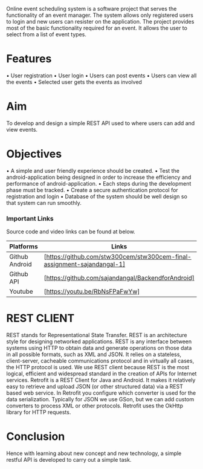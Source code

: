 Online event scheduling system is a software project that serves the functionality of an event manager. The system allows only registered users to login and new users can resister on the application. The project provides most of the basic functionality required for an event. It allows the user to select from a list of event types. 
# Features
•	User registration 
•	User login 
•	Users can post events 
•	Users can view all the events 
•	Selected user gets the events as involved

# Aim

To develop and design a simple REST API used to where users can add and view events.

# Objectives

•	A simple and user friendly experience should be created. 
•	Test the android-application being designed in order to increase the efficiency and performance of android-application. 
•	Each steps during the development phase must be tracked.
•	Create a secure authentication protocol for registration and login
•	Database of the system should be well design so that system can run smoothly.

### Important Links

Source code and video links can be found at below.

| Platforms      | Links                                                               |
| -------------- | ------------------------------------------------------------------- |
| Github Android | [https://github.com/stw300cem/stw300cem-final-assignment-sajandangal-1] |
| Github API     | [https://github.com/sajandangal/BackendforAndroid]          |
| Youtube        | [https://youtu.be/RbNsFPaFwYw] 

# REST CLIENT

REST stands for Representational State Transfer. REST is an architecture style for designing networked applications. REST is any interface between systems using HTTP to obtain data and generate operations on those data in all possible formats, such as XML and JSON. It relies on a stateless, client-server, cacheable communications protocol and in virtually all cases, the HTTP protocol is used. We use REST client because REST is the most logical, efficient and widespread standard in the creation of APIs for Internet services.
Retrofit is a REST Client for Java and Android. It makes it relatively easy to retrieve and upload JSON (or other structured data) via a REST based web service. In Retrofit you configure which converter is used for the data serialization. Typically for JSON we use GSon, but we can add custom converters to process XML or other protocols. Retrofit uses the OkHttp library for HTTP requests.

# Conclusion

Hence with learning about new concept and new technology, a simple restful API is developed to carry out a simple task.
